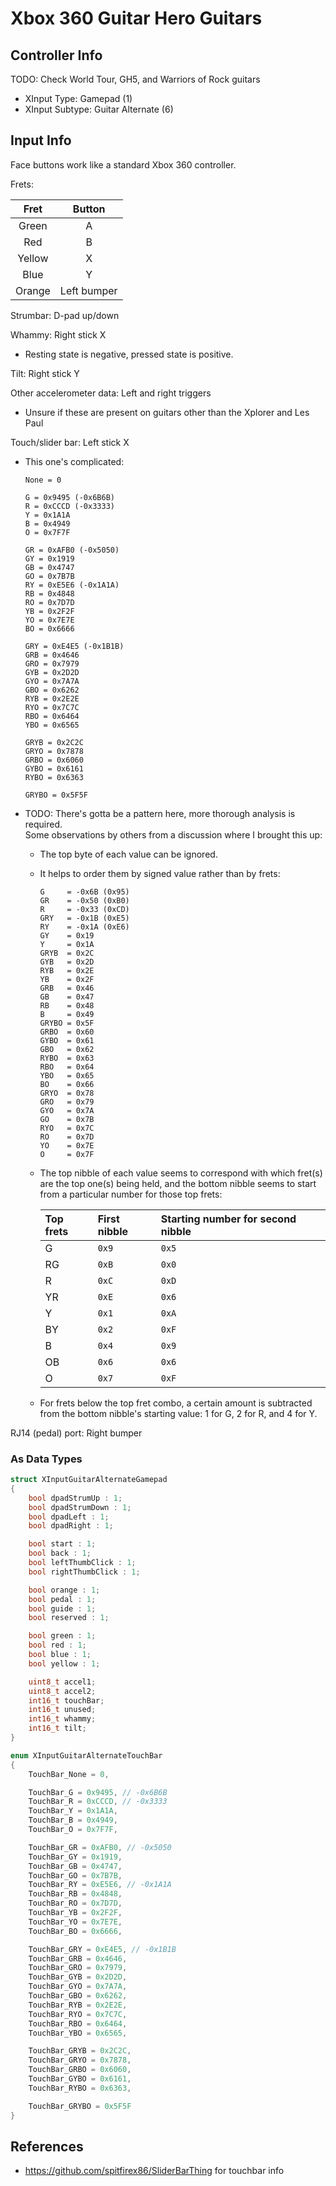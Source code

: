 # Xbox 360 Guitar Hero Guitars

## Controller Info

TODO: Check World Tour, GH5, and Warriors of Rock guitars

- XInput Type: Gamepad (1)
- XInput Subtype: Guitar Alternate (6)

## Input Info

Face buttons work like a standard Xbox 360 controller.

Frets:

| Fret   | Button      |
| :--:   | :----:      |
| Green  | A           |
| Red    | B           |
| Yellow | X           |
| Blue   | Y           |
| Orange | Left bumper |

Strumbar: D-pad up/down

Whammy: Right stick X

- Resting state is negative, pressed state is positive.

Tilt: Right stick Y

Other accelerometer data: Left and right triggers

- Unsure if these are present on guitars other than the Xplorer and Les Paul

Touch/slider bar: Left stick X

- This one's complicated:

  ```
  None = 0

  G = 0x9495 (-0x6B6B)
  R = 0xCCCD (-0x3333)
  Y = 0x1A1A
  B = 0x4949
  O = 0x7F7F

  GR = 0xAFB0 (-0x5050)
  GY = 0x1919
  GB = 0x4747
  GO = 0x7B7B
  RY = 0xE5E6 (-0x1A1A)
  RB = 0x4848
  RO = 0x7D7D
  YB = 0x2F2F
  YO = 0x7E7E
  BO = 0x6666

  GRY = 0xE4E5 (-0x1B1B)
  GRB = 0x4646
  GRO = 0x7979
  GYB = 0x2D2D
  GYO = 0x7A7A
  GBO = 0x6262
  RYB = 0x2E2E
  RYO = 0x7C7C
  RBO = 0x6464
  YBO = 0x6565

  GRYB = 0x2C2C
  GRYO = 0x7878
  GRBO = 0x6060
  GYBO = 0x6161
  RYBO = 0x6363

  GRYBO = 0x5F5F
  ```

- TODO: There's gotta be a pattern here, more thorough analysis is required.\
  Some observations by others from a discussion where I brought this up:
  - The top byte of each value can be ignored.
  - It helps to order them by signed value rather than by frets:

    ```
    G     = -0x6B (0x95)
    GR    = -0x50 (0xB0)
    R     = -0x33 (0xCD)
    GRY   = -0x1B (0xE5)
    RY    = -0x1A (0xE6)
    GY    = 0x19
    Y     = 0x1A
    GRYB  = 0x2C
    GYB   = 0x2D
    RYB   = 0x2E
    YB    = 0x2F
    GRB   = 0x46
    GB    = 0x47
    RB    = 0x48
    B     = 0x49
    GRYBO = 0x5F
    GRBO  = 0x60
    GYBO  = 0x61
    GBO   = 0x62
    RYBO  = 0x63
    RBO   = 0x64
    YBO   = 0x65
    BO    = 0x66
    GRYO  = 0x78
    GRO   = 0x79
    GYO   = 0x7A
    GO    = 0x7B
    RYO   = 0x7C
    RO    = 0x7D
    YO    = 0x7E
    O     = 0x7F
    ```

  - The top nibble of each value seems to correspond with which fret(s) are the top one(s) being held, and the bottom nibble seems to start from a particular number for those top frets:

    | Top frets | First nibble | Starting number for second nibble |
    | :-------- | :----------- | :-------------------------------- |
    | G         | `0x9`        | `0x5`                             |
    | RG        | `0xB`        | `0x0`                             |
    | R         | `0xC`        | `0xD`                             |
    | YR        | `0xE`        | `0x6`                             |
    | Y         | `0x1`        | `0xA`                             |
    | BY        | `0x2`        | `0xF`                             |
    | B         | `0x4`        | `0x9`                             |
    | OB        | `0x6`        | `0x6`                             |
    | O         | `0x7`        | `0xF`                             |

  - For frets below the top fret combo, a certain amount is subtracted from the bottom nibble's starting value: 1 for G, 2 for R, and 4 for Y.

RJ14 (pedal) port: Right bumper

### As Data Types

```c
struct XInputGuitarAlternateGamepad
{
    bool dpadStrumUp : 1;
    bool dpadStrumDown : 1;
    bool dpadLeft : 1;
    bool dpadRight : 1;

    bool start : 1;
    bool back : 1;
    bool leftThumbClick : 1;
    bool rightThumbClick : 1;

    bool orange : 1;
    bool pedal : 1;
    bool guide : 1;
    bool reserved : 1;

    bool green : 1;
    bool red : 1;
    bool blue : 1;
    bool yellow : 1;

    uint8_t accel1;
    uint8_t accel2;
    int16_t touchBar;
    int16_t unused;
    int16_t whammy;
    int16_t tilt;
}

enum XInputGuitarAlternateTouchBar
{
    TouchBar_None = 0,

    TouchBar_G = 0x9495, // -0x6B6B
    TouchBar_R = 0xCCCD, // -0x3333
    TouchBar_Y = 0x1A1A,
    TouchBar_B = 0x4949,
    TouchBar_O = 0x7F7F,

    TouchBar_GR = 0xAFB0, // -0x5050
    TouchBar_GY = 0x1919,
    TouchBar_GB = 0x4747,
    TouchBar_GO = 0x7B7B,
    TouchBar_RY = 0xE5E6, // -0x1A1A
    TouchBar_RB = 0x4848,
    TouchBar_RO = 0x7D7D,
    TouchBar_YB = 0x2F2F,
    TouchBar_YO = 0x7E7E,
    TouchBar_BO = 0x6666,

    TouchBar_GRY = 0xE4E5, // -0x1B1B
    TouchBar_GRB = 0x4646,
    TouchBar_GRO = 0x7979,
    TouchBar_GYB = 0x2D2D,
    TouchBar_GYO = 0x7A7A,
    TouchBar_GBO = 0x6262,
    TouchBar_RYB = 0x2E2E,
    TouchBar_RYO = 0x7C7C,
    TouchBar_RBO = 0x6464,
    TouchBar_YBO = 0x6565,

    TouchBar_GRYB = 0x2C2C,
    TouchBar_GRYO = 0x7878,
    TouchBar_GRBO = 0x6060,
    TouchBar_GYBO = 0x6161,
    TouchBar_RYBO = 0x6363,

    TouchBar_GRYBO = 0x5F5F
}
```

## References

- https://github.com/spitfirex86/SliderBarThing for touchbar info
